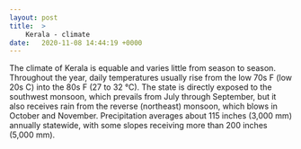 ```yaml
---
layout: post
title:  >
    Kerala - climate
date:   2020-11-08 14:44:19 +0000
---
```



The climate of Kerala is equable and varies little from season to season. Throughout the year, daily temperatures usually rise from the low 70s F (low 20s C) into the 80s F (27 to 32 °C). The state is directly exposed to the southwest monsoon, which prevails from July through September, but it also receives rain from the reverse (northeast) monsoon, which blows in October and November. Precipitation averages about 115 inches (3,000 mm) annually statewide, with some slopes receiving more than 200 inches (5,000 mm).  

<!-- ![header](https://i.ibb.co/8Mp4c2v/bg-2.jpg) -->